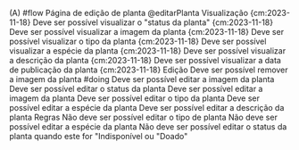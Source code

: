 (A) #flow Página de edição de planta @editarPlanta
  Visualização {cm:2023-11-18}
    Deve ser possível visualizar o "status da planta" {cm:2023-11-18}
    Deve ser possível visualizar a imagem da planta {cm:2023-11-18}
    Deve ser possível visualizar o tipo da planta {cm:2023-11-18}
    Deve ser possível visualizar a espécie da planta {cm:2023-11-18}
    Deve ser possível visualizar a descrição da planta {cm:2023-11-18}
    Deve ser possível visualizar a data de publicação da planta {cm:2023-11-18}
  Edição
    Deve ser possível remover a imagem da planta #doing
    Deve ser possível editar a imagem da planta
    Deve ser possível editar o status da planta
    Deve ser possível editar a imagem da planta
    Deve ser possível editar o tipo da planta
    Deve ser possível editar a espécie da planta
    Deve ser possível editar a descrição da planta
  Regras
    Não deve ser possível editar o tipo de planta
    Não deve ser possível editar a espécie da planta
    Não deve ser possível editar o status da planta quando este for "Indisponível ou "Doado"
